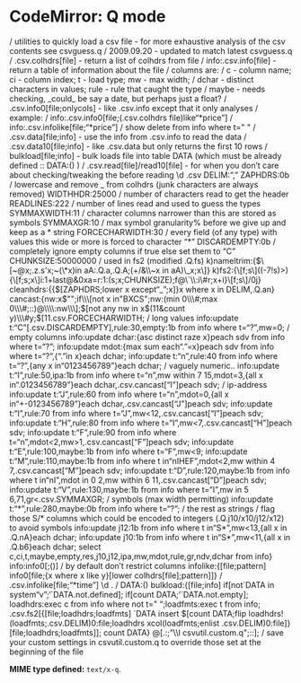 CodeMirror: Q mode
==================

/ utilities to quickly load a csv file - for more exhaustive analysis of the csv contents see csvguess.q / 2009.09.20 - updated to match latest csvguess.q / .csv.colhdrs\[file\] - return a list of colhdrs from file / info:.csv.info\[file\] - return a table of information about the file / columns are: / c - column name; ci - column index; t - load type; mw - max width; / dchar - distinct characters in values; rule - rule that caught the type / maybe - needs checking, \_could\_ be say a date, but perhaps just a float? / .csv.info0\[file;onlycols\] - like .csv.info except that it only analyses / example: / info:.csv.info0\[file;(.csv.colhdrs file)like“\*price”\] / info:.csv.infolike\[file;“\*price”\] / show delete from info where t=" " / .csv.data\[file;info\] - use the info from .csv.info to read the data / .csv.data10\[file;info\] - like .csv.data but only returns the first 10 rows / bulkload\[file;info\] - bulk loads file into table DATA (which must be already defined :: DATA:() ) / .csv.read\[file\]/read10\[file\] - for when you don’t care about checking/tweaking the before reading \\d .csv DELIM:“,” ZAPHDRS:0b / lowercase and remove \_ from colhdrs (junk characters are always removed) WIDTHHDR:25000 / number of characters read to get the header READLINES:222 / number of lines read and used to guess the types SYMMAXWIDTH:11 / character columns narrower than this are stored as symbols SYMMAXGR:10 / max symbol granularity% before we give up and keep as a \* string FORCECHARWIDTH:30 / every field (of any type) with values this wide or more is forced to character “\*” DISCARDEMPTY:0b / completely ignore empty columns if true else set them to “C” CHUNKSIZE:50000000 / used in fs2 (modified .Q.fs) k)nameltrim:{<span class="math inline">$\\\[~@x;.z.s'x;~(\\\*x)in aA:.Q.a,.Q.A;(+/&\\\\~x in aA)\\\_x;x\\\]} k)fs2:{\\\[f;s\\\]((-7!s)&gt;){\\\[f;s;x\\\]i:1+last@&0xa=r:1:(s;x;CHUNKSIZE);f@\\\`\\\\:i\\\#r;x+i}\\\[f;s\\\]/0j} cleanhdrs:{{$</span>\[ZAPHDRS;lower x except“\_”;x\]}x where x in DELIM,.Q.an} cancast:{nw:x<span class="math inline">$"";if\\\[not x in"BXCS";nw:(min 0\\\#;max 0\\\#;::)@\\\\:nw\\\];$</span>\[not any nw in x<span class="math inline">$(11&count y)\\\#y;$</span>\[11.csv.FORCECHARWIDTH; / long values info:update t:“C”\[.csv.DISCARDEMPTY\],rule:30,empty:1b from info where t=“?”,mw=0; / empty columns info:update dchar:{asc distinct raze x}peach sdv from info where t=“?”; info:update mdot:{max sum each“.”=x}peach sdv from info where t=“?”,{“.”in x}each dchar; info:update t:“n”,rule:40 from info where t=“?”,{any x in“0123456789”}each dchar; / vaguely numeric.. info:update t:“I”,rule:50,ipa:1b from info where t=“n”,mw within 7 15,mdot=3,{all x in“.0123456789”}each dchar,.csv.cancast\[“I”\]peach sdv; / ip-address info:update t:“J”,rule:60 from info where t=“n”,mdot=0,{all x in“+-0123456789”}each dchar,.csv.cancast\[“J”\]peach sdv; info:update t:“I”,rule:70 from info where t=“J”,mw&lt;12,.csv.cancast\[“I”\]peach sdv; info:update t:“H”,rule:80 from info where t=“I”,mw&lt;7,.csv.cancast\[“H”\]peach sdv; info:update t:“F”,rule:90 from info where t=“n”,mdot&lt;2,mw&gt;1,.csv.cancast\[“F”\]peach sdv; info:update t:“E”,rule:100,maybe:1b from info where t=“F”,mw&lt;9; info:update t:“M”,rule:110,maybe:1b from info where t in“nIHEF”,mdot&lt;2,mw within 4 7,.csv.cancast\[“M”\]peach sdv; info:update t:“D”,rule:120,maybe:1b from info where t in“nI”,mdot in 0 2,mw within 6 11,.csv.cancast\[“D”\]peach sdv; info:update t:“V”,rule:130,maybe:1b from info where t=“I”,mw in 5 6,71,gr&lt;.csv.SYMMAXGR; / symbols (max width permitting) info:update t:“\*”,rule:280,maybe:0b from info where t=“?”; / the rest as strings / flag those S/\* columns which could be encoded to integers (.Q.j10/x10/j12/x12) to avoid symbols info:update j12:1b from info where t in“S\*”,mw&lt;13,{all x in .Q.nA}each dchar; info:update j10:1b from info where t in“S\*”,mw&lt;11,{all x in .Q.b6}each dchar; select c,ci,t,maybe,empty,res,j10,j12,ipa,mw,mdot,rule,gr,ndv,dchar from info} info:info0\[;()\] / by default don’t restrict columns infolike:{\[file;pattern\] info0\[file;{x where x like y}\[lower colhdrs\[file\];pattern\]\]} / .csv.infolike\[file;“\*time”\] \\d . / DATA:() bulkload:{\[file;info\] if\[not\`DATA in system“v”;‘\`DATA.not.defined\]; if\[count DATA;’\`DATA.not.empty\]; loadhdrs:exec c from info where not t=" “;loadfmts:exec t from info; .csv.fs2\[{\[file;loadhdrs;loadfmts\] \`DATA insert $\[count DATA;flip loadhdrs!(loadfmts;.csv.DELIM)0:file;loadhdrs xcol(loadfmts;enlist .csv.DELIM)0:file\]}\[file;loadhdrs;loadfmts\]\]; count DATA} @\[.:;”\\\\l csvutil.custom.q";::\]; / save your custom settings in csvutil.custom.q to override those set at the beginning of the file

**MIME type defined:** `text/x-q`.

